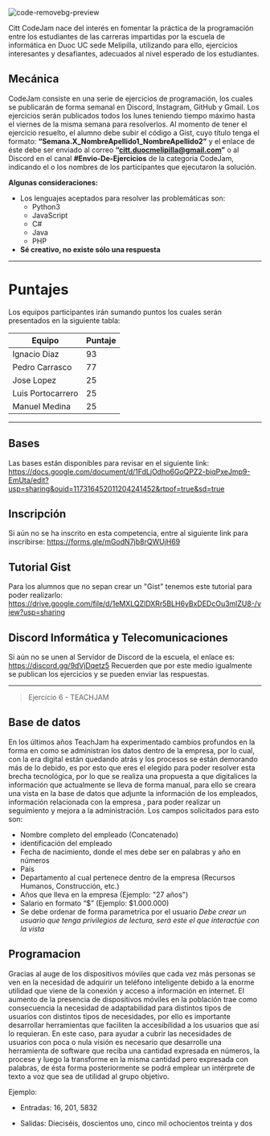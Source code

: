 ![code-removebg-preview](https://user-images.githubusercontent.com/89506648/132259163-56c1cf2a-2e01-48d7-b1b8-a03077e560eb.png)

Citt CodeJam nace del interés en fomentar la práctica de la programación entre los estudiantes de las carreras impartidas por la escuela de informática en Duoc UC sede Melipilla, utilizando para ello, ejercicios interesantes y desafiantes, adecuados al nivel esperado de los estudiantes.

## Mecánica
CodeJam consiste en una serie de ejercicios de programación, los cuales se publicarán de forma semanal en Discord, Instagram, GitHub y Gmail. 
Los ejercicios serán publicados todos los lunes teniendo tiempo máximo hasta el viernes de la misma semana para resolverlos.
Al momento de tener el ejercicio resuelto, el alumno debe subir el código a Gist, cuyo título tenga el formato: **“Semana.X_NombreApellido1_NombreApellido2”** y el enlace de éste debe ser enviado al correo **“citt.duocmelipilla@gmail.com”** o al Discord en el canal **#Envio-De-Ejercicios** de la categoria CodeJam, indicando el o los nombres de los participantes que ejecutaron la solución.

**Algunas consideraciones:**
- Los lenguajes aceptados para resolver las problemáticas son:
  - Python3
  - JavaScript
  - C#
  - Java
  - PHP
- **Sé creativo, no existe sólo una respuesta**

------

# Puntajes

Los equipos participantes irán sumando puntos los cuales serán presentados en la siguiente tabla:

| Equipo | Puntaje |
| ------ | ------ |
| Ignacio Diaz | 93 |
| Pedro Carrasco | 77 |
| Jose Lopez | 25 |
| Luis Portocarrero | 25 |
| Manuel Medina | 25 |

-----

## Bases

Las bases están disponibles para revisar en el siguiente link: https://docs.google.com/document/d/1FdLjOdho6GoQPZ2-biqPxeJmp9-EmUta/edit?usp=sharing&ouid=117316452011204241452&rtpof=true&sd=true

## Inscripción

Si aún no se ha inscrito en esta competencia, entre al siguiente link para inscribirse: https://forms.gle/mGodN7jb8rQWUjH69

## Tutorial Gist

Para los alumnos que no sepan crear un "Gist" tenemos este tutorial para poder realizarlo: https://drive.google.com/file/d/1eMXLQZlDXRr5BLH6yBxDEDcOu3mlZU8-/view?usp=sharing

## Discord Informática y Telecomunicaciones

Si aún no se unen al Servidor de Discord de la escuela, el enlace es: https://discord.gg/9dVjDqetz5
Recuerden que por este medio igualmente se publican los ejercicios y se pueden enviar las respuestas.

-----


> Ejercicio 6 - TEACHJAM

## Base de datos
En los últimos años TeachJam ha experimentado cambios profundos en la forma en como se administran los datos dentro de la empresa, por lo cual, con la era digital están quedando atrás y los procesos se están demorando más de lo debido, es por esto que eres el elegido para poder resolver esta brecha tecnológica, por lo que se realiza una propuesta a que digitalices la información que actualmente se lleva de forma manual, para ello se creara una vista en la base de datos que adjunte la información de los empleados, información relacionada con la empresa , para poder realizar un seguimiento y mejora a la administración.
Los campos solicitados para esto son:
- Nombre completo del empleado (Concatenado)
-	identificación del empleado
-	Fecha de nacimiento, donde el mes debe ser en palabras y año en números
-	País
-	Departamento al cual pertenece dentro de la empresa (Recursos Humanos, Construcción, etc.)
-	Años que lleva en la empresa (Ejemplo: "27 años")
-	Salario en formato “$” (Ejemplo: $1.000.000)
- Se debe ordenar de forma parametrica por el usuario
*Debe crear un usuario que tenga privilegios de lectura, será este el que interactúe con la vista*


## Programacion
Gracias al auge de los dispositivos móviles que cada vez más personas se ven en la necesidad de adquirir un teléfono inteligente debido a la enorme utilidad que viene de la conexión y acceso a información en internet. El aumento de la presencia de dispositivos móviles en la población trae como consecuencia la necesidad de adaptabilidad para distintos tipos de usuarios con distintos tipos de necesidades, por ello es importante desarrollar herramientas que faciliten la accesibilidad a los usuarios que así lo requieran. En este caso, para ayudar a cubrir las necesidades de usuarios con poca o nula visión es necesario que desarrolle una herramienta de software que reciba una cantidad expresada en números, la procese y luego la transforme en la misma cantidad pero expresada con palabras, de ésta forma posteriormente se podrá emplear un intérprete de texto a voz que sea de utilidad al grupo objetivo.

Ejemplo:

- Entradas: 16, 201, 5832

- Salidas: Dieciséis, doscientos uno, cinco mil ochocientos treinta y dos


